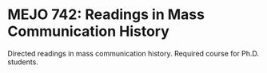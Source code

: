 # MEJO 742: Readings in Mass Communication History

Directed readings in mass communication history. Required course for Ph.D. students.